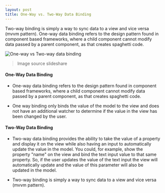 ```yaml
---
layout: post
title: One-Way vs. Two-Way Data Binding
---
```


Two-way binding is simply a way to sync data to a view and vice versa  (mvvm pattern). One-way data binding refers to the design pattern found in component based frameworks, where a child component cannot modify data passed by a parent component, as that creates spaghetti code.


![One-way vs Two-way data binding](https://image.slidesharecdn.com/qew2fe1qfouq3ez0irrw-signature-a5e16f8a5f9bf5c06bfd992151090953475efa37da75f9eed6674474188d6d90-poli-141218052940-conversion-gate02/95/angular-js-10-638.jpg?cb=1418892818)
> Image source slideshare

#### One-Way Data Binding

* One-way data binding refers to the design pattern found in component based frameworks, where a child component cannot modify data passed by a parent component, as that creates spaghetti code.

* One way binding only binds the value of the model to the view and does not have an additional watcher to determine if the value in the view has been changed by the user.

#### Two-Way Data Binding

* Two-way data binding provides the ability to take the value of a property and display it on the view while also having an input to automatically update the value in the model. You could, for example, show the property "name" on the view and bind the text input value to that same property. So, if the user updates the value of the text input the view will automatically update and the value of this parameter will also be updated in the model.

* Two-way binding is simply a way to sync data to a view and vice versa (mvvm pattern).